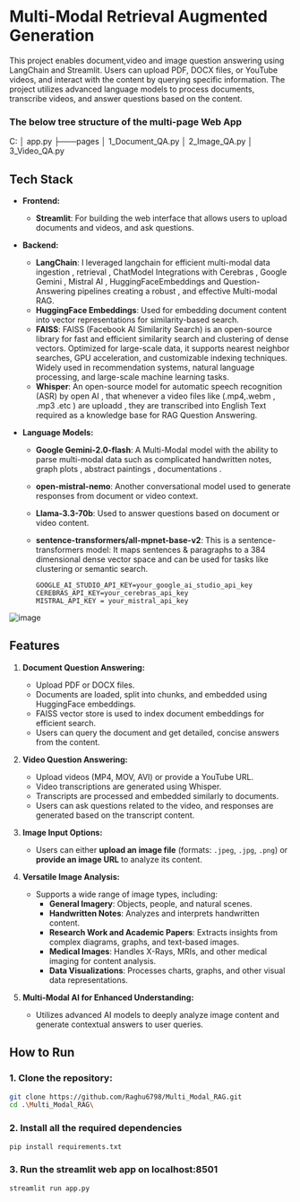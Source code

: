 # Multi-Modal Retrieval Augmented Generation

This project enables document,video and image question answering using LangChain and Streamlit. Users can upload PDF, DOCX files, or YouTube videos, and interact with the content by querying specific information. The project utilizes advanced language models to process documents, transcribe videos, and answer questions based on the content.

 ### The below tree structure of the multi-page Web App 
 
C:
│   app.py
├───pages
│       1_Document_QA.py
│       2_Image_QA.py
│       3_Video_QA.py

## Tech Stack

- **Frontend:**
  - **Streamlit**: For building the web interface that allows users to upload documents and videos, and ask questions.
  
- **Backend:**
  - **LangChain**: I leveraged langchain for efficient multi-modal data ingestion , retrieval , ChatModel Integrations with Cerebras , Google Gemini , Mistral AI , HuggingFaceEmbeddings and Question-Answering pipelines creating a robust , and effective Multi-modal RAG.
  - **HuggingFace Embeddings**: Used for embedding document content into vector representations for similarity-based search.
  - **FAISS**: FAISS (Facebook AI Similarity Search) is an open-source library for fast and efficient similarity search and clustering of dense vectors. Optimized for large-scale data, it supports nearest neighbor searches, GPU acceleration, and customizable indexing 
      techniques. Widely used in recommendation systems, natural language processing, and large-scale machine learning tasks.
  - **Whisper**: An open-source model for automatic speech recognition (ASR) by open AI , that whenever a video files like (.mp4,.webm , .mp3 .etc ) are uploadd , they are transcribed into English Text required as a knowledge base for RAG Question Answering.
  
- **Language Models:**
  - **Google Gemini-2.0-flash**: A Multi-Modal model with the ability to parse multi-modal data such as complicated handwritten notes, graph plots , abstract paintings , documentations .
  - **open-mistral-nemo**: Another conversational model used to generate responses from document or video context.
  - **Llama-3.3-70b**: Used to answer questions based on document or video content.
  - **sentence-transformers/all-mpnet-base-v2**: This is a sentence-transformers model: It maps sentences & paragraphs to a 384 dimensional dense vector space and can be used for tasks like clustering or semantic search.
 
     ```plaintext
     GOOGLE_AI_STUDIO_API_KEY=your_google_ai_studio_api_key
     CEREBRAS_API_KEY=your_cerebras_api_key
     MISTRAL_API_KEY = your_mistral_api_key
     ```
![image](https://github.com/user-attachments/assets/9174fce6-5995-46f4-b89b-09f99f943a9f)

## Features

1. **Document Question Answering:**
   - Upload PDF or DOCX files.
   - Documents are loaded, split into chunks, and embedded using HuggingFace embeddings.
   - FAISS vector store is used to index document embeddings for efficient search.
   - Users can query the document and get detailed, concise answers from the content.

2. **Video Question Answering:**
   - Upload videos (MP4, MOV, AVI) or provide a YouTube URL.
   - Video transcriptions are generated using Whisper.
   - Transcripts are processed and embedded similarly to documents.
   - Users can ask questions related to the video, and responses are generated based on the transcript content.

3. **Image Input Options:**
   - Users can either **upload an image file** (formats: `.jpeg`, `.jpg`, `.png`) or **provide an image URL** to analyze its content.

2. **Versatile Image Analysis:**
   - Supports a wide range of image types, including:
     - **General Imagery**: Objects, people, and natural scenes.
     - **Handwritten Notes**: Analyzes and interprets handwritten content.
     - **Research Work and Academic Papers**: Extracts insights from complex diagrams, graphs, and text-based images.
     - **Medical Images**: Handles X-Rays, MRIs, and other medical imaging for content analysis.
     - **Data Visualizations**: Processes charts, graphs, and other visual data representations.

3. **Multi-Modal AI for Enhanced Understanding:**
   - Utilizes advanced AI models to deeply analyze image content and generate contextual answers to user queries.


## How to Run

### 1. Clone the repository:
```bash
git clone https://github.com/Raghu6798/Multi_Modal_RAG.git
cd .\Multi_Modal_RAG\
```
### 2. Install all the required dependencies 
```bash
pip install requirements.txt
```
### 3. Run the streamlit web app on localhost:8501
```python
streamlit run app.py
```

